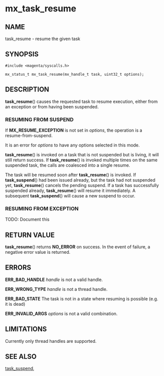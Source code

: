 # mx_task_resume

## NAME

task_resume - resume the given task

## SYNOPSIS

```
#include <magenta/syscalls.h>

mx_status_t mx_task_resume(mx_handle_t task, uint32_t options);

```

## DESCRIPTION

**task_resume**() causes the requested task to resume execution, either from
an exception or from having been suspended.

### RESUMING FROM SUSPEND

If **MX_RESUME_EXCEPTION** is not set in *options*, the operation is a
resume-from-suspend.

It is an error for *options* to have any options selected in this mode.

**task_resume**() is invoked on a task that is not suspended but is living,
it will still return success.  If **task_resume**() is invoked multiple times
on the same suspended task, the calls are coalesced into a single resume.

The task will be resumed soon after **task_resume**() is invoked.  If
**task_suspend**() had been issued already, but the task had not suspended
yet, **task_resume**() cancels the pending suspend.  If a task has successfully
suspended already, **task_resume**() will resume it immediately.  A subsequent
**task_suspend**() will cause a new suspend to occur.

### RESUMING FROM EXCEPTION

TODO: Document this

## RETURN VALUE

**task_resume**() returns **NO_ERROR** on success.
In the event of failure, a negative error value is returned.

## ERRORS

**ERR_BAD_HANDLE** *handle* is not a valid handle.

**ERR_WRONG_TYPE** *handle* is not a thread handle.

**ERR_BAD_STATE**  The task is not in a state where resuming is possible (e.g.
it is dead)

**ERR_INVALID_ARGS** *options* is not a valid combination.

## LIMITATIONS

Currently only thread handles are supported.

## SEE ALSO

[task_suspend](task_suspend.md),
